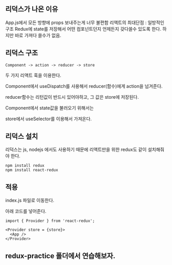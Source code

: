 ## 리덕스가 나온 이유

App.js에서 모든 방향에 props 보내주는게 너무 불편함
리액트의 최대단점 : 일방적인 구조
Redux에 state를 저장해서 어떤 컴포넌트던지
 언제든지 갖다쓸수 있도록 한다.
하지만 바로 가져다 쓸수가 없음.

## 리덕스 구조

    Component -> action -> reducer -> store

두 가지 리액트 훅을 이용한다.

Component에서 useDispatch를 사용해서 reducer(함수)에게 action을 넘겨준다.

reducer함수는 리턴값이 반드시 있어야하고, 그 값은 store에 저장된다.

Component에서 state값을 불러오기 위해서는 

store에서 useSelector를 이용해서 가져온다.

## 리덕스 설치
리덕스는 js, nodejs 에서도 사용하기 때문에 리액트만을 위한 redux도 같이 설치해줘야 한다.

    npm install redux
    npm install react-redux

## 적용

index.js 파일로 이동한다.

아래 코드를 넣어준다.

    import { Provider } from 'react-redux';

    <Provider store = {store}>
      <App />
    </Provider>

## redux-practice 폴더에서 연습해보자.